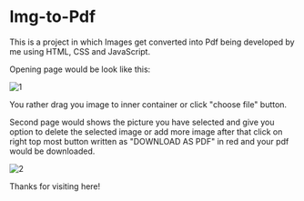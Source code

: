 # Img-to-Pdf
This is a project in which Images get converted into Pdf being developed by me using HTML, CSS and JavaScript.

Opening page would be look like this:

![1](https://github.com/shashankrxj/Img-to-Pdf/assets/140810017/b57776e2-a9fd-419a-9f25-c2566fc660bc)

You rather drag you image to inner container or click "choose file" button.

Second page would shows the picture you have selected and give you option to delete the selected image or add more image after that click on right top most button written as "DOWNLOAD AS PDF" in red and your pdf would be downloaded.

![2](https://github.com/shashankrxj/Img-to-Pdf/assets/140810017/04121a85-9b92-41ed-a6a6-6951ed571eec)

Thanks for visiting here!


